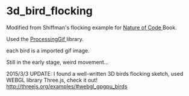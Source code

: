 3d_bird_flocking
================

Modified from Shiffman's flocking example for <a href="http://natureofcode.com/">Nature of Code <a/> Book. 

Used the <a href="http://extrapixel.github.io/gif-animation/">ProcessingGif <a/>library.

each bird is a imported gif image.

Still in the early stage, weird movement...


2015/3/3 UPDATE:
I found a well-written 3D birds flocking sketch, used WEBGL library Three.js, check it out!
http://threejs.org/examples/#webgl_gpgpu_birds



